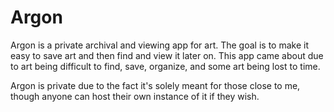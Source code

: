 # Argon
Argon is a private archival and viewing app for art. The goal is to make it easy to save art and then find and view it later on. This app came about due to art being difficult to find, save, organize, and some art being lost to time.

Argon is private due to the fact it's solely meant for those close to me, though anyone can host their own instance of it if they wish.